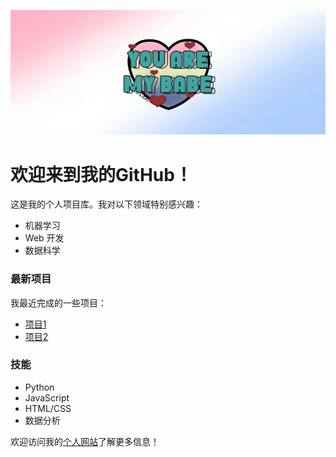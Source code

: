 <!-- Header -->
<link rel="stylesheet" type="text/css" href="style.css">
<p align="center">
  <img src="p1.png" width="auto" alt="Your Logo">
</p>

# 欢迎来到我的GitHub！

这是我的个人项目库。我对以下领域特别感兴趣：
- 机器学习
- Web 开发
- 数据科学

### 最新项目
我最近完成的一些项目：
- [项目1](链接)
- [项目2](链接)

### 技能
- Python
- JavaScript
- HTML/CSS
- 数据分析

欢迎访问我的[个人网站](你的网站链接)了解更多信息！

